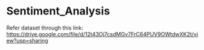 # Sentiment_Analysis

Refer dataset through this link: https://drive.google.com/file/d/12t43Oj7csdMGv7FrC64PUV9OWtdwXK2t/view?usp=sharing
